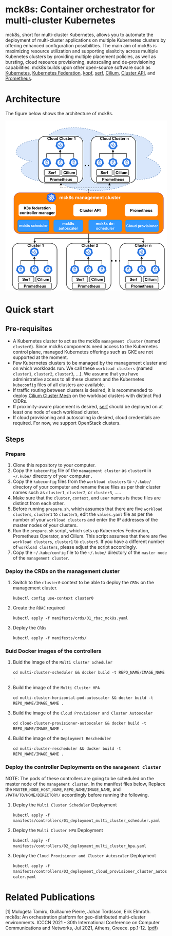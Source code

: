 # mck8s: Container orchestrator for multi-cluster Kubernetes

mck8s, short for multi-cluster Kubernetes, allows you to automate the deployment of multi-cluster applications on multiple Kubernetes clusters by offering enhanced configuration possibilities. The main aim of mck8s is maximizing resource utilization and supporting elasitcity across multiple Kubenetes clusters by providing multiple placement policies, as well as bursting, cloud resource provisioning, autoscaling and de-provisioning capabilities. mck8s builds upon other open-source software such as [Kubernetes], [Kubernetes Federation], [kopf], [serf], [Cilium], [Cluster API], and [Prometheus]. 

# Architecture

The figure below shows the architecture of mck8s.

<p align="center"><img src="docs/images/mck8s_architecture.png" width="711"></p>

# Quick start

## Pre-requisites

- A Kubernetes cluster to act as the mck8s `management cluster` (named `cluster0`). Since mck8s components need access to the Kubernetes control plane, managed Kubernetes offerings such as GKE are not supported at the moment.
- Few Kubernetes clusters to be managed by the management cluster and on which workloads run. We call these `workload clusters` (named `cluster1`, `cluster2`, `cluster3`, ...). We assume that you have administrative access to all these clusters and the Kubernetes `kubeconfig` files of all clusters are available.
- If traffic routing between clusters is desired, it is recommended to deploy [Cilium Cluster Mesh] on the workload clusters with distinct Pod CIDRs.
- If proximity-aware placement is desired, [serf] should be deployed on at least one node of each workload cluster.
- If cloud provisioning and autoscaling ia desired, cloud credentials are required. For now, we support OpenStack clusters.

## Steps

### Prepare

1. Clone this repository to your computer.
2. Copy the `kubeconfig` file of the `management cluster` as `cluster0` in `~/.kube/` directory of your computer .
3. Copy the `kubeconfig` files from the `workload clusters` to `~/.kube/` directory of your computer and rename these files as per their cluster names such as `cluster1`, `cluster2`, or `cluster3`, .....
4. Make sure that the `cluster`, `context`, and `user` names is these files are distinct from each other.
5. Before running `prepare.sh`, which assumes that there are five `workload clusters`, `cluster1` to `cluster5`, edit the `values.yaml` file as per the number of your `workload clusters` and enter the IP addresses of the master nodes of your clusters.
6. Run the `prepare.sh` script, which sets up Kubernetes Federation, Prometheus Operator, and Cilium. This script assumes that there are five `workload clusters`, `cluster1` to `cluster5`. If you have a different number of `workload clusters`, please adjust the script accordingly.
7. Copy the `~/.kube/config` file to the `~/.kube/` directory of the `master node` of the `management cluster`.

### Deploy the CRDs on the management cluster

1. Switch to the `cluster0` context to be able to deploy the `CRDs` on the management cluster.
    
    `kubectl config use-context cluster0`

2. Create the `RBAC` required
    
    `kubectl apply -f manifests/crds/01_rbac_mck8s.yaml`
  
3. Deploy the `CRDs`
    
    `kubectl apply -f manifests/crds/`
    
### Buid Docker images of the controllers

1. Buid the image of the `Multi Cluster Scheduler`

    `cd multi-cluster-scheduler && docker build -t REPO_NAME/IMAGE_NAME .`
    
2. Build the image of the `Multi Cluster HPA`

    `cd multi-cluster-horizontal-pod-autoscaler && docker build -t REPO_NAME/IMAGE_NAME .`
    
3. Build the image of the `Cloud Provisioner and Cluster Autoscaler`

    `cd cloud-cluster-provisioner-autoscaler && docker build -t REPO_NAME/IMAGE_NAME .`
    
4. Build the image of the `Deployment Rescheduler`

    `cd multi-cluster-rescheduler && docker build -t REPO_NAME/IMAGE_NAME .`

### Deploy the controller Deployments on the `management cluster`

NOTE: The pods of these controllers are going to be scheduled on the master node of the `management cluster`. In the manifest files below, Replace the `MASTER_NODE_HOST_NAME`, `REPO_NAME/IMAGE_NAME`, and `/PATH/TO/HOME/DIRECTORY/` accordingly before running the following.

1. Deploy the `Multi Cluster Scheduler` Deployment

    `kubectl apply -f manifests/controllers/01_deployment_multi_cluster_scheduler.yaml`
    
2. Deploy the `Multi Cluster HPA` Deployment

    `kubectl apply -f manifests/controllers/02_deployment_multi_cluster_hpa.yaml`   
    
3. Deploy the `Cloud Provisioner and Cluster Autoscaler` Deployment

    `kubectl apply -f manifests/controllers/03_deployment_cloud_provisioner_cluster_autoscaler.yaml`
    
# Related Publications

[1] Mulugeta Tamiru, Guillaume Pierre, Johan Tordsson, Erik Elmroth. mck8s: An orchestration platform for geo-distributed multi-cluster environments. ICCCN 2021 - 30th International Conference on Computer Communications and Networks, Jul 2021, Athens, Greece. pp.1-12. ([pdf](https://hal.inria.fr/hal-03205743/document))    

[Kubernetes]: https://github.com/kubernetes/kubernetes
[Kubernetes Federation]: https://github.com/kubernetes-sigs/kubefed
[kopf]: https://github.com/nolar/kopf
[serf]: https://github.com/hashicorp/serf
[Cilium]: https://github.com/cilium/cilium
[Cluster API]: https://github.com/kubernetes-sigs/cluster-api
[Prometheus]: https://github.com/prometheus/prometheus
[Cilium Cluster Mesh]: https://docs.cilium.io/en/stable/gettingstarted/clustermesh/#deploying-a-simple-example-service

